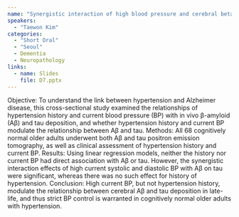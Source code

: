 ```yaml
---
name: "Synergistic interaction of high blood pressure and cerebral beta-amyloid on tau pathology"
speakers:
  - "Taewon Kim"
categories:
  - "Short Oral"
  - "Seoul"
  - Dementia
  - Neuropathology
links:
  - name: Slides
    file: D7.pptx
---
```


Objective: To understand the link between hypertension and Alzheimer disease, this cross-sectional study examined the relationships of hypertension history and current blood pressure (BP) with in vivo β-amyloid (Aβ) and tau deposition, and whether hypertension history and current BP modulate the relationship between Aβ and tau.
Methods: All 68 cognitively normal older adults underwent both Aβ and tau positron emission tomography, as well as clinical assessment of hypertension history and current BP.
Results: Using linear regression models, neither the history nor current BP had direct association with Aβ or tau. However, the synergistic interaction effects of high current systolic and diastolic BP with Aβ on tau were significant, whereas there was no such effect for history of hypertension.
Conclusion: High current BP, but not hypertension history, modulate the relationship between cerebral Aβ and tau deposition in late-life, and thus strict BP control is warranted in cognitively normal older adults with hypertension.
